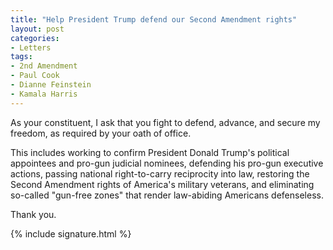 ```yaml
---
title: "Help President Trump defend our Second Amendment rights"
layout: post
categories:
- Letters
tags:
- 2nd Amendment
- Paul Cook
- Dianne Feinstein
- Kamala Harris
---
```


As your constituent, I ask that you fight to defend, advance, and secure my freedom, as required by your oath of office.

This includes working to confirm President Donald Trump's political appointees and pro-gun judicial nominees, defending his pro-gun executive actions, passing national right-to-carry reciprocity into law, restoring the Second Amendment rights of America's military veterans, and eliminating so-called "gun-free zones" that render law-abiding Americans defenseless.

Thank you.

{% include signature.html %}
